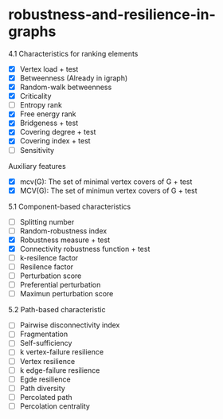 # robustness-and-resilience-in-graphs

4.1 Characteristics for ranking elements

- [x] Vertex load + test
- [x] Betweenness (Already in igraph)
- [x] Random-walk betweenness
- [x] Criticality
- [ ] Entropy rank
- [x] Free energy rank
- [x] Bridgeness + test
- [x] Covering degree + test
- [x] Covering index + test
- [ ] Sensitivity

Auxiliary features
- [x] mcv(G): The set of minimal vertex covers of G + test
- [x] MCV(G): The set of minimun vertex covers of G + test

5.1 Component-based characteristics

- [ ] Splitting number
- [ ] Random-robustness index
- [x] Robustness measure + test
- [x] Connectivity robustness function + test
- [ ] k-resilence factor
- [ ] Resilence factor
- [ ] Perturbation score
- [ ] Preferential perturbation
- [ ] Maximun perturbation score

5.2 Path-based characteristic
- [ ] Pairwise disconnectivity index
- [ ] Fragmentation
- [ ] Self-sufficiency
- [ ] k vertex-failure resilience
- [ ] Vertex resilience
- [ ] k edge-failure resilience
- [ ] Egde resilience
- [ ] Path diversity
- [ ] Percolated path
- [ ] Percolation centrality

